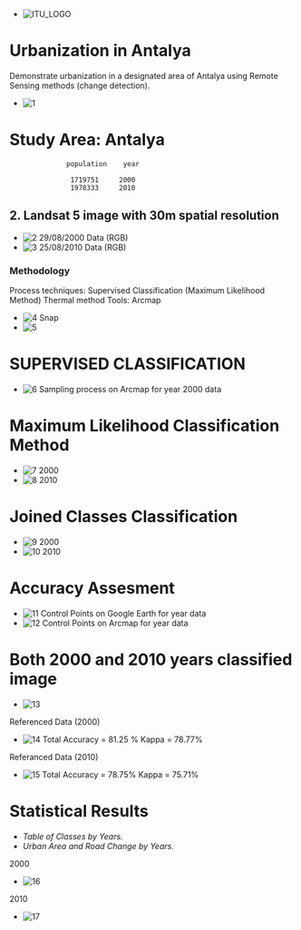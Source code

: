 - ![ITU_LOGO](logo/ITU_logo.png)

# Urbanization in Antalya
Demonstrate urbanization in a designated area of ​​Antalya using Remote Sensing methods (change detection).
 
- ![1](Image/1.jpg)
# Study Area: Antalya
```
              population    year  

               1719751     2000     
               1978333     2010     
```


## 2. Landsat 5 image with 30m spatial resolution
 - ![2](Image/2.jpg)
29/08/2000 Data (RGB)
 - ![3](Image/3.jpg)
25/08/2010 Data (RGB)

### Methodology 
Process techniques:
Supervised Classification (Maximum Likelihood Method)
Thermal method
Tools:
Arcmap
- ![4](logo/4.jpg)
Snap
- ![5](logo/5.jpg)


# SUPERVISED CLASSIFICATION 
- ![6](Image/6.jpg)
Sampling process on Arcmap for year 2000 data

# Maximum Likelihood Classification Method
- ![7](Image/7.jpg)
2000
- ![8](Image/8.jpg)
2010

# Joined Classes Classification 
- ![9](Image/9.jpg)
2000
- ![10](Image/10.jpg)
2010

# Accuracy Assesment
- ![11](Image/11.jpg)
Control Points on Google Earth for year data
- ![12](Image/12.png)
Control Points on Arcmap for year data

# Both 2000 and 2010 years classified image
- ![13](Image/13.jpg)

Referenced Data (2000)
- ![14](Image/14.jpg)
Total Accuracy = 81.25 %
Kappa =  78.77%

Referanced Data (2010)
- ![15](Image/15.jpg)
Total Accuracy = 78.75%
Kappa =  75.71%

# Statistical Results
- *Table of Classes by Years.*
- *Urban Area and Road Change by Years.*

2000
- ![16](Image/16.jpg)

2010
- ![17](Image/17.jpg)




